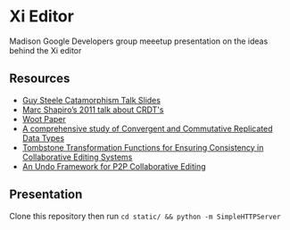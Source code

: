 # Xi Editor

Madison Google Developers group meeetup presentation on the ideas behind the Xi editor

## Resources

* [Guy Steele Catamorphism Talk Slides](http://groups.csail.mit.edu/mac/users/gjs/6.945/readings/MITApril2009Steele.pdf)
* [Marc Shapiro’s 2011 talk about CRDT's](https://www.microsoft.com/en-us/research/video/strong-eventual-consistency-and-conflict-free-replicated-data-types/)
* [Woot Paper](https://hal.inria.fr/inria-00071240/document)
* [A comprehensive study of Convergent and Commutative Replicated Data Types](http://hal.upmc.fr/inria-00555588/document)
* [Tombstone Transformation Functions for Ensuring Consistency in Collaborative Editing Systems](http://www.loria.fr/~urso/uploads/Main/oster06collcom.pdf)
* [An Undo Framework for P2P Collaborative Editing](https://hal.archives-ouvertes.fr/inria-00432373/document)


## Presentation

Clone this repository then run `cd static/ && python -m SimpleHTTPServer`
